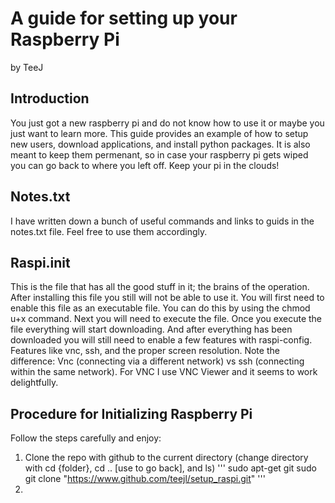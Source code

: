 # A guide for setting up your Raspberry Pi
by TeeJ

## Introduction

You just got a new raspberry pi and do not know how to use it or maybe you just want to learn more. This guide provides an example of how to setup new users, download applications, and install python packages. It is also meant to keep them permenant, so in case your raspberry pi gets wiped you can go back to where you left off. Keep your pi in the clouds!

## Notes.txt

I have written down a bunch of useful commands and links to guids in the notes.txt file. Feel free to use them accordingly.

## Raspi.init

This is the file that has all the good stuff in it; the brains of the operation. After installing this file you still will not be able to use it. You will first need to enable this file as an executable file. You can do this by using the chmod u+x command. Next you will need to execute the file. Once you execute the file everything will start downloading. And after everything has been downloaded you will still need to enable a few features with raspi-config. Features like vnc, ssh, and the proper screen resolution. Note the difference: Vnc (connecting via a different network) vs ssh (connecting within the same network). For VNC I use VNC Viewer and it seems to work delightfully.

## Procedure for Initializing Raspberry Pi
Follow the steps carefully and enjoy:
1. Clone the repo with github to the current directory (change directory with cd {folder}, cd .. [use to go back], and ls)
'''
sudo apt-get git
sudo git clone "https://www.github.com/teejl/setup_raspi.git"
'''
2. 

